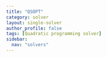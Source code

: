 ```yaml
---
title: "QSOPT"
category: solver
layout: single-solver
author_profile: false
tags: [Quadratic programming solver]
sidebar:
  nav: "solvers"
---
```


